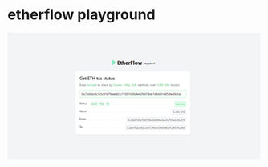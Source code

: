 # etherflow playground

![screen](https://raw.githubusercontent.com/dalirnet/etherflow-playground/master/screen.png)
